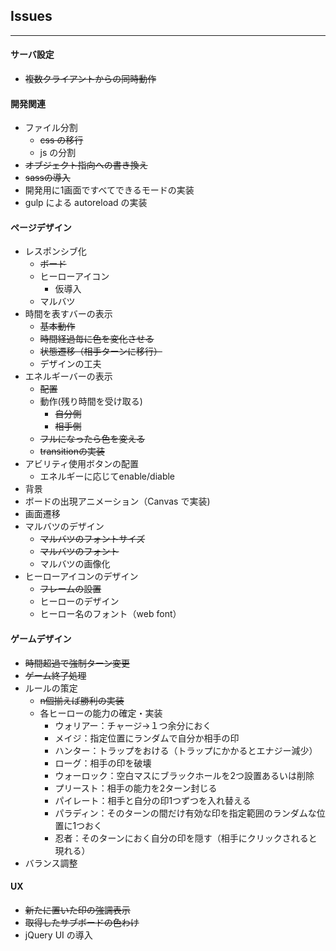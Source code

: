 ## Issues
---

#### サーバ設定
* ~~複数クライアントからの同時動作~~

#### 開発関連
* ファイル分割
  * ~~css の移行~~
  * js の分割
* ~~オブジェクト指向への書き換え~~
* ~~sassの導入~~
* 開発用に1画面ですべてできるモードの実装
* gulp による autoreload の実装

#### ページデザイン
* レスポンシブ化
  * ~~ボード~~
  * ヒーローアイコン
    * 仮導入
  * マルバツ
* 時間を表すバーの表示
  * ~~基本動作~~
  * ~~時間経過毎に色を変化させる~~
  * ~~状態遷移（相手ターンに移行）~~
  * デザインの工夫
* エネルギーバーの表示
  * ~~配置~~
  * 動作(残り時間を受け取る)
    * ~~自分側~~
    * ~~相手側~~
  * ~~フルになったら色を変える~~
  * ~~transitionの実装~~
* アビリティ使用ボタンの配置
  * エネルギーに応じてenable/diable
* 背景
* ボードの出現アニメーション（Canvas で実装)
* 画面遷移
* マルバツのデザイン
  * ~~マルバツのフォントサイズ~~
  * ~~マルバツのフォント~~
  * マルバツの画像化
* ヒーローアイコンのデザイン
  * ~~フレームの設置~~
  * ヒーローのデザイン
  * ヒーロー名のフォント（web font）

#### ゲームデザイン
* ~~時間超過で強制ターン変更~~
* ~~ゲーム終了処理~~
* ルールの策定
  * ~~n個揃えば勝利の実装~~
  * 各ヒーローの能力の確定・実装
    * ウォリアー：チャージ→１つ余分におく
    * メイジ：指定位置にランダムで自分か相手の印
    * ハンター：トラップをおける（トラップにかかるとエナジー減少）
    * ローグ：相手の印を破壊
    * ウォーロック：空白マスにブラックホールを2つ設置あるいは削除
    * プリースト：相手の能力を2ターン封じる
    * パイレート：相手と自分の印1つずつを入れ替える
    * パラディン：そのターンの間だけ有効な印を指定範囲のランダムな位置に1つおく
    * 忍者：そのターンにおく自分の印を隠す（相手にクリックされると現れる）
* バランス調整

#### UX
* ~~新たに置いた印の強調表示~~
* ~~取得したサブボードの色わけ~~
* jQuery UI の導入